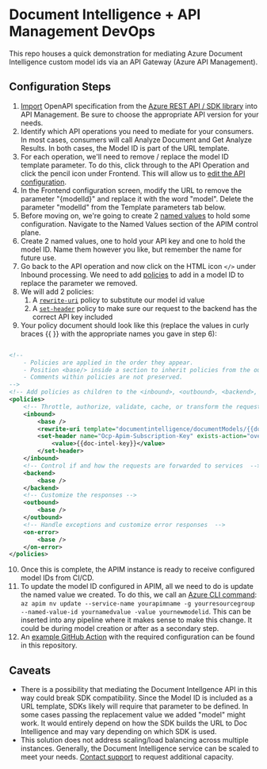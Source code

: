 # Document Intelligence + API Management DevOps

This repo houses a quick demonstration for mediating Azure Document Intelligence custom model ids via an API Gateway (Azure API Management).

## Configuration Steps

1. [Import](https://learn.microsoft.com/en-us/azure/api-management/import-api-from-oas?tabs=portal) OpenAPI specification from the [Azure REST API / SDK library](https://azure.github.io/azure-sdk/releases/latest/all/specs.html) into API Management.  Be sure to choose the appropriate API version for your needs.
2. Identify which API operations you need to mediate for your consumers.  In most cases, consumers will call Analyze Document and Get Analyze Results.  In both cases, the Model ID is part of the URL template.
3. For each operation, we'll need to remove / replace the model ID template parameter.  To do this, click through to the API Operation and click the pencil icon under Frontend.  This will allow us to [edit the API configuration](https://learn.microsoft.com/en-us/azure/api-management/edit-api).
4. In the Frontend configuration screen, modify the URL to remove the parameter "{modelId}" and replace it with the word "model".  Delete the parameter "modelId" from the Template parameters tab below.
5. Before moving on, we're going to create 2 [named values](https://learn.microsoft.com/en-us/azure/api-management/api-management-howto-properties?tabs=azure-portal) to hold some configuration.  Navigate to the Named Values section of the APIM control plane.
6. Create 2 named values, one to hold your API key and one to hold the model ID.  Name them however you like, but remember the name for future use.
7. Go back to the API operation and now click on the HTML icon ```</>``` under Inbound processing.  We need to add [policies](https://learn.microsoft.com/en-us/azure/api-management/api-management-howto-policies) to add in a model ID to replace the parameter we removed.
8. We will add 2 policies:
    1. A [```rewrite-uri```](https://learn.microsoft.com/en-us/azure/api-management/rewrite-uri-policy) policy to substitute our model id value
    2. A [```set-header```](https://learn.microsoft.com/en-us/azure/api-management/set-header-policy) policy to make sure our request to the backend has the correct API key included
9.  Your policy document should look like this (replace the values in curly braces {{ }} with the appropriate names you gave in step 6):

```xml

<!--
    - Policies are applied in the order they appear.
    - Position <base/> inside a section to inherit policies from the outer scope.
    - Comments within policies are not preserved.
-->
<!-- Add policies as children to the <inbound>, <outbound>, <backend>, and <on-error> elements -->
<policies>
    <!-- Throttle, authorize, validate, cache, or transform the requests -->
    <inbound>
        <base />
        <rewrite-uri template="documentintelligence/documentModels/{{doc-intel-model-id}}:analyze" copy-unmatched-params="true" />
        <set-header name="Ocp-Apim-Subscription-Key" exists-action="override">
            <value>{{doc-intel-key}}</value>
        </set-header>
    </inbound>
    <!-- Control if and how the requests are forwarded to services  -->
    <backend>
        <base />
    </backend>
    <!-- Customize the responses -->
    <outbound>
        <base />
    </outbound>
    <!-- Handle exceptions and customize error responses  -->
    <on-error>
        <base />
    </on-error>
</policies>

```
10. Once this is complete, the APIM instance is ready to receive configured model IDs from CI/CD.
11. To update the model ID configured in APIM, all we need to do is update the named value we created.  To do this, we call an [Azure CLI command](https://learn.microsoft.com/en-us/cli/azure/apim/nv?view=azure-cli-latest): ```az apim nv update --service-name yourapimname -g yourresourcegroup --named-value-id yournamedvalue -value yournewmodelid```.  This can be inserted into any pipeline where it makes sense to make this change.  It could be during model creation or after as a secondary step.
12. An [example GitHub Action](https://github.com/mitulashah/demo-doc-intel-devops/blob/main/.github/workflows/update.yml) with the required configuration can be found in this repository.

## Caveats
- There is a possibility that mediating the Document Intellgence API in this way could break SDK compatibility.  Since the Model ID is included as a URL template, SDKs likely will require that parameter to be defined.  In some cases passing the replacement value we added "model" might work.  It would entirely depend on how the SDK builds the URL to Doc Intelligence and may vary depending on which SDK is used.
- This solution does not address scaling/load balancing across multiple instances.  Generally, the Document Intelligence service can be scaled to meet your needs.  [Contact support](https://learn.microsoft.com/en-us/azure/ai-services/document-intelligence/service-limits?view=doc-intel-4.0.0#increasing-transactions-per-second-request-limit) to request additional capacity.
